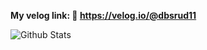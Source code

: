
**My velog link: 🔗 https://velog.io/@dbsrud11**

![Github Stats](https://github-readme-stats.vercel.app/api?username=YoonkyungH&show_icons=true)

<!--
**YoonkyungH/YoonkyungH** is a ✨ _special_ ✨ repository because its `README.md` (this file) appears on your GitHub profile.

Here are some ideas to get you started:

- 🔭 I’m currently working on ...
- 🌱 I’m currently learning ...
- 👯 I’m looking to collaborate on ...
- 🤔 I’m looking for help with ...
- 💬 Ask me about ...
- 📫 How to reach me: ...
- 😄 Pronouns: ...
- ⚡ Fun fact: ...
-->

